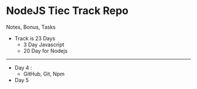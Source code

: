 # NodeJS Tiec Track Repo
Notes, Bonus, Tasks
- Track is 23 Days
    - 3 Day Javascript
    - 20 Day for Nodejs
---
- Day 4 :
    - GitHub, Git, Npm
- Day 5
